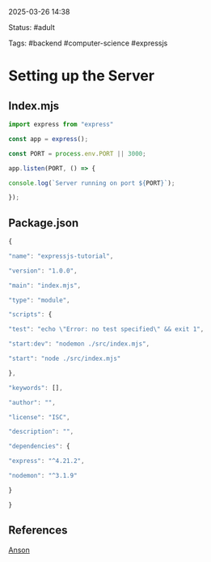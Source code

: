 
2025-03-26  14:38

Status: #adult

Tags: #backend #computer-science #expressjs

# Setting up the Server

## Index.mjs

```js
import express from "express"

const app = express();

const PORT = process.env.PORT || 3000;

app.listen(PORT, () => {

console.log(`Server running on port ${PORT}`);

});

```

## Package.json


``` js
{

"name": "expressjs-tutorial",

"version": "1.0.0",

"main": "index.mjs",

"type": "module",

"scripts": {

"test": "echo \"Error: no test specified\" && exit 1",

"start:dev": "nodemon ./src/index.mjs",

"start": "node ./src/index.mjs"

},

"keywords": [],

"author": "",

"license": "ISC",

"description": "",

"dependencies": {

"express": "^4.21.2",

"nodemon": "^3.1.9"

}

}

```
## References

[Anson](https://www.youtube.com/watch?v=nH9E25nkk3I&t=15369s)


